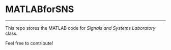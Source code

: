 # MATLABforSNS
---
This repo stores the MATLAB code for *Signals and Systems Laboratory* class.

Feel free to contribute!
